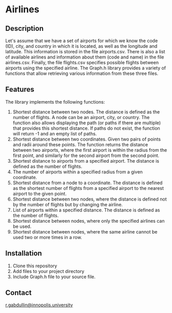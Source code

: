 # Airlines

## Description

Let's assume that we have a set of airports for which we know the code (ID), city, and country in which it is located, as well as the longitude and latitude. This information is stored in the file airports.csv. There is also a list of available airlines and information about them (code and name) in the file airlines.csv. Finally, the file flights.csv specifies possible flights between airports using the specified airline. The Graph.h library provides a variety of functions that allow retrieving various information from these three files.

## Features

The library implements the following functions:

1. Shortest distance between two nodes. The distance is defined as the number of flights. A node can be an airport, city, or country. The function also allows displaying the path (or paths if there are multiple) that provides this shortest distance. If paths do not exist, the function will return -1 and an empty list of paths.
2. Shortest distance between two coordinates. Given two pairs of points and radii around these points. The function returns the distance between two airports, where the first airport is within the radius from the first point, and similarly for the second airport from the second point.
3. Shortest distance to airports from a specified airport. The distance is defined as the number of flights.
4. The number of airports within a specified radius from a given coordinate.
5. Shortest distance from a node to a coordinate. The distance is defined as the shortest number of flights from a specified airport to the nearest airport to the given point.
6. Shortest distance between two nodes, where the distance is defined not by the number of flights but by changing the airline.
7. List of airports within a specified distance. The distance is defined as the number of flights.
8. Shortest distance between nodes, where only the specified airlines can be used.
9. Shortest distance between nodes, where the same airline cannot be used two or more times in a row.

## Installation

1. Clone this repository
2. Add files to your project directory
3. Include Graph.h file to your source file.

## Contact

r.gabdullin@innopolis.university
